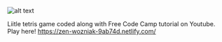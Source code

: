 ![alt text](https://i.ibb.co/L6JvnLM/Screenshot-2019-08-17-at-20-39-09.png)

Liitle tetris game coded along with Free Code Camp tutorial on Youtube. 
Play here!
https://zen-wozniak-9ab74d.netlify.com/
